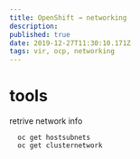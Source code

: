 ```yaml
---
title: OpenShift → networking
description: 
published: true
date: 2019-12-27T11:30:10.171Z
tags: vir, ocp, networking
---
```


# tools
retrive network info 

```
  oc get hostsubnets
  oc get clusternetwork
```